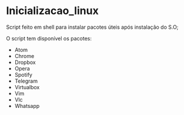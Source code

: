 # Inicializacao_linux

Script feito em shell para instalar pacotes úteis após instalação do S.O;

O script tem disponível os pacotes:
  
* Atom
* Chrome
* Dropbox
* Opera
* Spotify
* Telegram
* Virtualbox
* Vim
* Vlc
* Whatsapp
